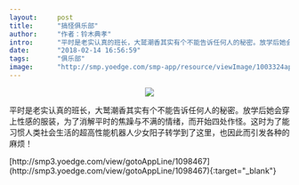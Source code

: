 ```yaml
---
layout:     post
title:      "搞怪俱乐部"
author:     "作者：铃木典孝"
intro:      "平时是老实认真的班长，大鹫潮香其实有个不能告诉任何人的秘密。放学后她会穿上性感的服装，为了消解平时的焦躁与不满的情绪，而开始四处作怪。这时为了能习惯人类社会生活的超高性能机器人少女阳子转学到了这里，也因此而引发各种的麻烦！"
date:       "2018-02-14 16:56:59"
tags:       "俱乐部"
image:      "http://smp.yoedge.com/smp-app/resource/viewImage/1003324appline.png"
---
```

<div style="text-align: center">
<p><img src="http://smp.yoedge.com/smp-app/resource/viewImage/1003324appline.png"/></p>
</div>
<p class="post-meta">
<span>平时是老实认真的班长，大鹫潮香其实有个不能告诉任何人的秘密。放学后她会穿上性感的服装，为了消解平时的焦躁与不满的情绪，而开始四处作怪。这时为了能习惯人类社会生活的超高性能机器人少女阳子转学到了这里，也因此而引发各种的麻烦！</span>
</p>
[http://smp3.yoedge.com/view/gotoAppLine/1098467](http://smp3.yoedge.com/view/gotoAppLine/1098467){:target="_blank"}


